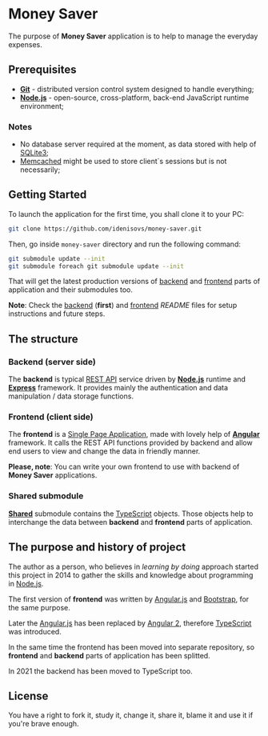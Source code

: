 # Money Saver

The purpose of **Money Saver** application is to help to manage the everyday expenses.

## Prerequisites

* [**Git**](https://git-scm.com/) - distributed version control system designed to handle everything;
* [**Node.js**](https://nodejs.org/en/) - open-source, cross-platform, back-end JavaScript runtime environment;

### Notes

* No database server required at the moment, as data stored with help of [SQLite3](https://www.sqlite.org/index.html);
* [Memcached](https://memcached.org/) might be used to store client`s sessions but is not necessarily;

## Getting Started

To launch the application for the first time, you shall clone it to your PC:

```bash
git clone https://github.com/idenisovs/money-saver.git
```

Then, go inside `money-saver` directory and run the following command:

```bash
git submodule update --init
git submodule foreach git submodule update --init
```

That will get the latest production versions of [backend](https://github.com/idenisovs/money-saver-backend) and [frontend](https://github.com/idenisovs/money-saver-frontend) parts of application and their submodules too.

**Note**: Check the [backend](https://github.com/idenisovs/money-saver-backend/blob/master/README.md) (**first**) and [frontend](https://github.com/idenisovs/money-saver-frontend/blob/master/README.md) _README_ files for setup instructions and future steps.

## The structure

### Backend (server side)

The **backend** is typical [REST API](https://en.wikipedia.org/wiki/Representational_state_transfer) service driven by [**Node.js**](https://nodejs.org/en/) runtime and [**Express**](https://expressjs.com/) framework. It provides mainly the authentication and data manipulation / data storage functions.  

### Frontend (client side)

The **frontend** is a [Single Page Application](https://en.wikipedia.org/wiki/Single-page_application), made with lovely help of [**Angular**](https://angular.io/guide/what-is-angular) framework. It calls the REST API functions provided by backend and allow end users to view and change the data in friendly manner. 

**Please, note**: You can write your own frontend to use with backend of **Money Saver** applications.

### Shared submodule

[**Shared**](https://github.com/idenisovs/money-saver-shared) submodule contains the [TypeScript](https://www.typescriptlang.org/) objects. Those objects help to interchange the data between **backend** and **frontend** parts of application.

## The purpose and history of project

The author as a person, who believes in _learning by doing_ approach started this project in 2014 to gather the skills and knowledge about programming in [Node.js](https://nodejs.org/en/).

The first version of **frontend** was written by [Angular.js](https://angularjs.org/) and [Bootstrap](https://getbootstrap.com/), for the same purpose.

Later the [Angular.js](https://angularjs.org/) has been replaced by [Angular 2](https://angular.io/), therefore [TypeScript](https://www.typescriptlang.org/) was introduced. 

In the same time the frontend has been moved into separate repository, so **frontend** and **backend** parts of application has been splitted. 

In 2021 the backend has been moved to TypeScript too. 

## License

You have a right to fork it, study it, change it, share it, blame it and use it if you're brave enough.
